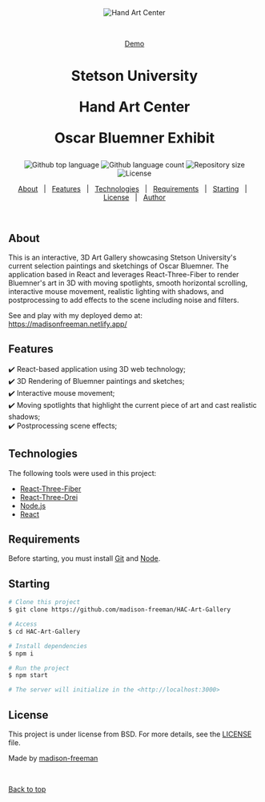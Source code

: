 <div align="center" id="top"> 
  <img src="./.github/app.gif" alt="Hand Art Center" />

  &#xa0;

  <a href="https://cynthia-3d-art-gallery.netlify.app/">Demo</a>
</div>
<h1 align="center">Stetson University
	
Hand Art Center
	
Oscar Bluemner Exhibit</h1>

<p align="center">
  <img alt="Github top language" src="https://img.shields.io/github/languages/top/madison-freeman/HAC-Art-Gallery?color=56BEB8">

  <img alt="Github language count" src="https://img.shields.io/github/languages/count/madison-freeman/HAC-Art-Gallery?color=56BEB8">

  <img alt="Repository size" src="https://img.shields.io/github/repo-size/madison-freeman/HAC-Art-Gallery?color=56BEB8">

  <img alt="License" src="https://img.shields.io/github/license/madison-freeman/HAC-Art-Gallery?color=56BEB8">

  <!-- <img alt="Github issues" src="https://img.shields.io/github/issues/{{YOUR_GITHUB_USERNAME}}/art-gallery?color=56BEB8" /> -->

  <!-- <img alt="Github forks" src="https://img.shields.io/github/forks/{{YOUR_GITHUB_USERNAME}}/art-gallery?color=56BEB8" /> -->

  <!-- <img alt="Github stars" src="https://img.shields.io/github/stars/{{YOUR_GITHUB_USERNAME}}/art-gallery?color=56BEB8" /> -->
</p>

<!-- Status -->

<!-- <h4 align="center"> 
	Stetson University 🚧 Hand Art Center 🚀 Under construction...  🚧
</h4> 

<hr> -->

<p align="center">
  <a href="#dart-about">About</a> &#xa0; | &#xa0; 
  <a href="#sparkles-features">Features</a> &#xa0; | &#xa0;
  <a href="#rocket-technologies">Technologies</a> &#xa0; | &#xa0;
  <a href="#white_check_mark-requirements">Requirements</a> &#xa0; | &#xa0;
  <a href="#checkered_flag-starting">Starting</a> &#xa0; | &#xa0;
  <a href="#memo-license">License</a> &#xa0; | &#xa0;
  <a href="https://github.com/{{YOUR_GITHUB_USERNAME}}" target="_blank">Author</a>
</p>

<br>

## About ##

This is an interactive, 3D Art Gallery showcasing Stetson University's current selection paintings and sketchings of Oscar Bluemner. The application based in React and leverages React-Three-Fiber to render  Bluemner's art in 3D with moving spotlights, smooth horizontal scrolling, interactive mouse movement, realistic lighting with shadows, and postprocessing to add effects to the scene including noise and filters.

See and play with my deployed demo at: https://madisonfreeman.netlify.app/


## Features ##

:heavy_check_mark: React-based application using 3D web technology;\
:heavy_check_mark: 3D Rendering of Bluemner paintings and sketches;\
:heavy_check_mark: Interactive mouse movement;\
:heavy_check_mark: Moving spotlights that highlight the current piece of art and cast realistic shadows;\
:heavy_check_mark: Postprocessing scene effects;

## Technologies ##

The following tools were used in this project:

- [React-Three-Fiber](https://github.com/pmndrs/react-three-fiber)
- [React-Three-Drei](https://github.com/pmndrs/drei)
- [Node.js](https://nodejs.org/en/)
- [React](https://pt-br.reactjs.org/)

## Requirements ##

Before starting, you must install [Git](https://git-scm.com) and [Node](https://nodejs.org/en/).

## Starting ##

```bash
# Clone this project
$ git clone https://github.com/madison-freeman/HAC-Art-Gallery

# Access
$ cd HAC-Art-Gallery

# Install dependencies
$ npm i

# Run the project
$ npm start

# The server will initialize in the <http://localhost:3000>
```

## License ##

This project is under license from BSD. For more details, see the [LICENSE](LICENSE.md) file.


Made by <a href="https://github.com/madison-freeman" target="_blank">madison-freeman</a>

&#xa0;

<a href="#top">Back to top</a>
